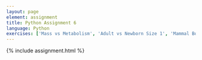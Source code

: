 ```yaml
---
layout: page
element: assignment
title: Python Assignment 6
language: Python
exercises: ['Mass vs Metabolism', 'Adult vs Newborn Size 1', 'Mammal Body Size 3']
---
```


{% include assignment.html %}
